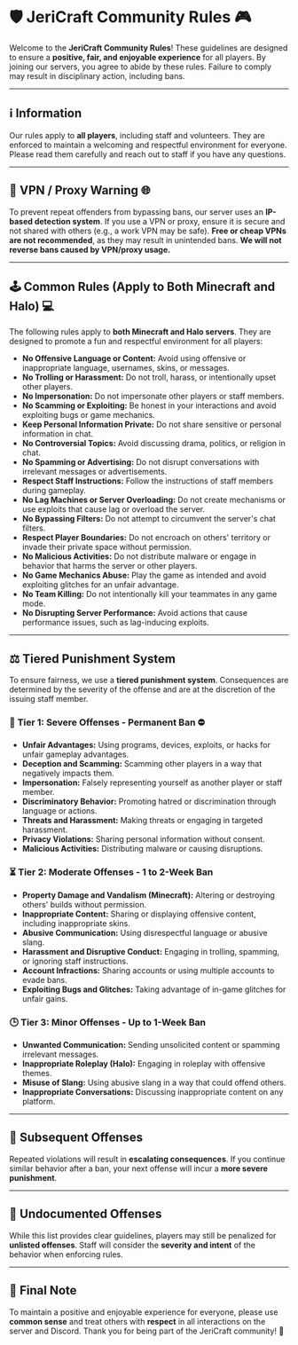 # 🛡️ JeriCraft Community Rules 🎮

Welcome to the **JeriCraft Community Rules**! These guidelines are designed to ensure a **positive, fair, and enjoyable experience** for all players. By joining our servers, you agree to abide by these rules. Failure to comply may result in disciplinary action, including bans.

---

## ℹ️ Information

Our rules apply to **all players**, including staff and volunteers. They are enforced to maintain a welcoming and respectful environment for everyone. Please read them carefully and reach out to staff if you have any questions.

---

## 🚫 VPN / Proxy Warning 🌐

To prevent repeat offenders from bypassing bans, our server uses an **IP-based detection system**. If you use a VPN or proxy, ensure it is secure and not shared with others (e.g., a work VPN may be safe). **Free or cheap VPNs are not recommended**, as they may result in unintended bans. **We will not reverse bans caused by VPN/proxy usage.**

---

## 🕹️ Common Rules (Apply to Both Minecraft and Halo) 💻

The following rules apply to **both Minecraft and Halo servers**. They are designed to promote a fun and respectful environment for all players:

- **No Offensive Language or Content:** Avoid using offensive or inappropriate language, usernames, skins, or messages.
- **No Trolling or Harassment:** Do not troll, harass, or intentionally upset other players.
- **No Impersonation:** Do not impersonate other players or staff members.
- **No Scamming or Exploiting:** Be honest in your interactions and avoid exploiting bugs or game mechanics.
- **Keep Personal Information Private:** Do not share sensitive or personal information in chat.
- **No Controversial Topics:** Avoid discussing drama, politics, or religion in chat.
- **No Spamming or Advertising:** Do not disrupt conversations with irrelevant messages or advertisements.
- **Respect Staff Instructions:** Follow the instructions of staff members during gameplay.
- **No Lag Machines or Server Overloading:** Do not create mechanisms or use exploits that cause lag or overload the server.
- **No Bypassing Filters:** Do not attempt to circumvent the server's chat filters.
- **Respect Player Boundaries:** Do not encroach on others' territory or invade their private space without permission.
- **No Malicious Activities:** Do not distribute malware or engage in behavior that harms the server or other players.
- **No Game Mechanics Abuse:** Play the game as intended and avoid exploiting glitches for an unfair advantage.
- **No Team Killing:** Do not intentionally kill your teammates in any game mode.
- **No Disrupting Server Performance:** Avoid actions that cause performance issues, such as lag-inducing exploits.

---

## ⚖️ Tiered Punishment System

To ensure fairness, we use a **tiered punishment system**. Consequences are determined by the severity of the offense and are at the discretion of the issuing staff member.

### 🚨 **Tier 1: Severe Offenses - Permanent Ban** ⛔

- **Unfair Advantages:** Using programs, devices, exploits, or hacks for unfair gameplay advantages.
- **Deception and Scamming:** Scamming other players in a way that negatively impacts them.
- **Impersonation:** Falsely representing yourself as another player or staff member.
- **Discriminatory Behavior:** Promoting hatred or discrimination through language or actions.
- **Threats and Harassment:** Making threats or engaging in targeted harassment.
- **Privacy Violations:** Sharing personal information without consent.
- **Malicious Activities:** Distributing malware or causing disruptions.

### ⏳ **Tier 2: Moderate Offenses - 1 to 2-Week Ban**

- **Property Damage and Vandalism (Minecraft):** Altering or destroying others' builds without permission.
- **Inappropriate Content:** Sharing or displaying offensive content, including inappropriate skins.
- **Abusive Communication:** Using disrespectful language or abusive slang.
- **Harassment and Disruptive Conduct:** Engaging in trolling, spamming, or ignoring staff instructions.
- **Account Infractions:** Sharing accounts or using multiple accounts to evade bans.
- **Exploiting Bugs and Glitches:** Taking advantage of in-game glitches for unfair gains.

### 🕒 **Tier 3: Minor Offenses - Up to 1-Week Ban**

- **Unwanted Communication:** Sending unsolicited content or spamming irrelevant messages.
- **Inappropriate Roleplay (Halo):** Engaging in roleplay with offensive themes.
- **Misuse of Slang:** Using abusive slang in a way that could offend others.
- **Inappropriate Conversations:** Discussing inappropriate content on any platform.

---

## 🔁 Subsequent Offenses

Repeated violations will result in **escalating consequences**. If you continue similar behavior after a ban, your next offense will incur a **more severe punishment**.

---

## 🚨 Undocumented Offenses

While this list provides clear guidelines, players may still be penalized for **unlisted offenses**. Staff will consider the **severity and intent** of the behavior when enforcing rules.

---

## 🌟 Final Note

To maintain a positive and enjoyable experience for everyone, please use **common sense** and treat others with **respect** in all interactions on the server and Discord. Thank you for being part of the JeriCraft community! 👾